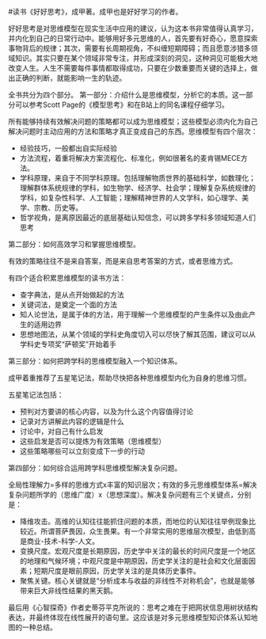 \#读书《好好思考》，成甲著。成甲也是好好学习的作者。

好好思考是对思维模型在现实生活中应用的建议，认为这本书非常值得认真学习，并内化到自己的日常行动中。能够用好多元思维的人，首先要有好奇心，愿意探索事物背后的规律；其次，需要有长周期视角，不纠缠短期障碍；而且愿意涉猎多领域知识。其实只要在某个领域非常专注，并形成深刻的洞见，这种洞见可能极大地改变人生。人生不需要每件事情都取得成功，只要在少数重要而关键的选择上，做出正确的判断，就能影响一生的轨迹。

全书共分为四个部分。
第一部分：介绍什么是思维模型，分析它的本质。这一部分可以参考Scott Page的《模型思考》和在B站上的同名课程仔细学习。

所有能够持续有效解决问题的策略都可以成为思维模型；这些模型必须内化为自己解决问题时主动应用的方法和策略才真正变成自己的东西。思维模型有四个层次：

- 经验技巧，一般都出自实际经验
- 方法流程，着重将解决方案流程化、标准化，例如很著名的麦肯锡MECE方法。
- 学科原理，来自于不同学科原理。包括理解物质世界的基础科学，如数理化；理解群体系统规律的学科，如生物学、经济学、社会学；理解复杂系统规律的学科，如复杂性科学、人工智能；理解精神世界的人文学科，如心理学、美学、宗教、历史等。
- 哲学视角，是离原因最近的底层基础认知信念，可以跨多学科多领域知道人们思考

第二部分：如何高效学习和掌握思维模型。

有效的策略往往不是来自答案，而是来自思考答案的方式，或者思维方式。

有四个适合积累思维模型的读书方法：

- 查字典法，是从点开始做起的方法
- 关键词法，是奠定一个面的方法
- 知人论世法，是属于体的方法，用于理解一个思维模型的产生条件以及由此产生的适用边界
- 思想地图法，从某个领域的学科史角度切入可以尽快了解其范围，建议可以从学科史专项奖“萨顿奖”开始着手

第三部分：如何把跨学科的思维模型融入一个知识体系。

成甲着重推荐了五星笔记法，帮助尽快把各种思维模型内化为自身的思维习惯。

五星笔记法包括：

- 预判对方要讲的核心内容，以及为什么这个内容值得讨论
- 记录对方讲解此内容的逻辑是什么
- 讨论中，对自己有什么启发
- 这些启发是否可以提炼为有效策略（思维模型）
- 这些策略哪些可以立刻变成下一步的行动

第四部分：如何综合运用跨学科思维模型解决复杂问题。

全局性理解力=多样的思维方式x丰富的知识层次；有效的多元思维模型体系=解决复杂问题所学的（思维广度）x（思想深度）。解决复杂问题有三个关键点，分别是：

- 降维攻击。高维的认知往往能抓住问题的本质，而地位的认知往往举例现象比较近。所谓菩萨畏因，众生畏果。有一个非常实用的思维层次模型，由低到高是商业-技术-科学-人文。
- 变换尺度。宏观尺度是长期原因，历史学中关注的最长的时间尺度是一个地区的地理和气候环境；中观尺度是中期原因，历史学关注的是社会和文化层面因素；短期尺度是眼前原因，历史学关注的是具体历史事件。
- 聚焦关键。核心关键就是“分析成本与收益的非线性不对称机会”，也就是能够带来巨大非线性结果的黑天鹅。

最后用《心智探奇》作者史蒂芬平克所说的：思考之难在于把网状信息用树状结构表达，并最终体现在线性展开的语句里。这应该是对多元思维模型知识体系认知地图的一种总结。

